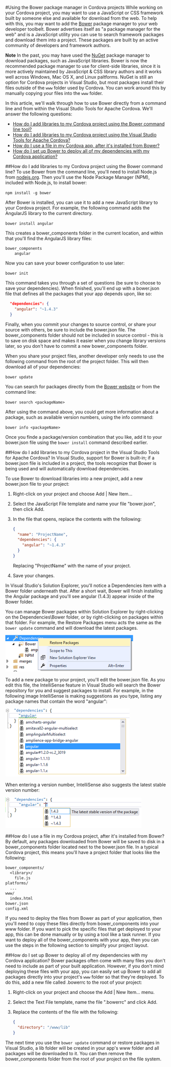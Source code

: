 #Using the Bower package manager in Cordova projects
While working on your Cordova project, you may want to use a JavaScript or CSS framework built by someone else and available for download from the web. To help with this, you may want to add the [Bower](http://www.bower.io) package manager to your web developer toolbelt. Bower advertises itself as "a package manager for the web" and is a JavaScript utility you can use to search framework packages and download them into a project. These packages are built by an active community of developers and framework authors.

**Note** In the past, you may have used the [NuGet](http://www.nuget.org) package manager to download packages, such as JavaScript libraries. Bower is now the recommended package manager to use for client-side libraries, since it is more actively maintained by JavaScript & CSS library authors and it works well across Windows, Mac OS X, and Linux paltforms. NuGet is still an option for Cordova projects in Visual Studio, but most packages install their files outside of the `www` folder used by Cordova. You can work around this by manually copying your files into the `www` folder.

In this article, we'll walk through how to use Bower directly from a command line and from within the Visual Studio Tools for Apache Cordova. We'll answer the following questions:

- [How do I add libraries to my Cordova project using the Bower command line tool?](#cmdLine)
- [How do I add libraries to my Cordova project using the Visual Studio Tools for Apache Cordova?](#TACO)
- [How do I use a file in my Cordova app, after it's installed from Bower?](#useFile)
- [How do I set up Bower to deploy all of my dependencies with my Cordova application?](#downloadToWww)

##<a name="cmdLine"></a>How do I  add libraries to my Cordova project using the Bower command line?
To use Bower from the command line, you'll need to install Node.js from [nodejs.org](https://nodejs.org/). Then you'll use the Node Package Manager (NPM), included with Node.js, to install bower:

`npm install -g bower`

After Bower is installed, you can use it to add a new JavaScript library to your Cordova project. For example, the following command adds the AngularJS library to the current directory.

`bower install angular`

This creates a bower_components folder in the current location, and within that you'll find the AngularJS library files:

```
bower_components
    angular
``` 
Now you can save your bower configuration to use later:

`bower init`

This command takes you through a set of questions (be sure to choose to save your dependencies). When finished, you'll end up with a bower.json file that defines all the packages that your app depends upon, like so:

```JSON
  "dependencies": {
    "angular": "~1.4.3"
  }
```
Finally, when you commit your changes to source control, or share your source with others, be sure to include the bower.json file. The bower_components folder should not be included in source control - this is to save on disk space and makes it easier when you change library versions later, so you don't have to commit a new bower_components folder.

When you share your project files, another developer only needs to use the following command from the root of the project folder. This will then download all of your dependencies:

`bower update` 

You can search for packages directly from the [Bower website](http://stackoverflow.com/questions/1880321/why-does-the-260-character-path-length-limit-exist-in-windows) or from the command line:

`bower search <packageName>`

After using the command above, you could get more information about a package, such as available version numbers, using the info command:

`bower info <packageName>`

Once you finde a package/version combination that you like, add it to your bower.json file using the `bower install` command described earlier.

##<a name="TACO"></a>How do I add libraries to my Cordova project in the Visual Studio Tools for Apache Cordova?
In Visual Studio, support for Bower is built-in; if a bower.json file is included in a project, the tools recognize that Bower is being used and will automatically download dependencies.

To use Bower to download libraries into a new project, add a new bower.json file to your project:

1. Right-click on your project and choose Add | New Item...
2. Select the JavaScript File template and name your file "bower.json", then click Add.
3. In the file that opens, replace the contents with the following:

    ```JSON
    {
      "name": "ProjectName",
      "dependencies": {
        "angular": "~1.4.3"
      }
    }
    ```
    Replacing "ProjectName" with the name of your project.

4. Save your changes.

In Visual Studio's Solution Explorer, you'll notice a Dependencies item with a Bower folder underneath that. After a short wait, Bower will finish installing the Angular package and you'll see angular (1.4.3) appear inside of the Bower folder. 

You can manage Bower packages within Solution Explorer by right-clicking on the Dependencies\Bower folder, or by right-clicking on packages within that folder. For example, the Restore Packages menu acts the same as the `bower update` command and will download the latest packages.

![Restoring packages from the solution explorer menu](media/bower-solution-explorer-menu.png)

To add a new package to your project, you'll edit the bower.json file. As you edit this file, the IntelliSense feature in Visual Studio will search the Bower repository for you and suggest packages to install. For example, in the following image IntelliSense is making suggestions as you type, listing any package names that contain the word "angular":

![Visual Studio IntelliSense with suggestions for Bower package names](media/bower-package-intellisense.png)

When entering a version number, IntelliSense also suggests the latest stable version number:

![Visual Studio IntelliSense with suggestions for Bower package version numbers](media/bower-package-version-intellisense.png)

##<a name="useFile"></a>How do I use a file in my Cordova project, after it's installed from Bower?
By default, any packages downloaded from Bower will be saved to disk in a bower_components folder located next to the bower.json file. In a typical Cordova project, this means you'll have a project folder that looks like the following:

```
bower_components/
  <library>/
    file.js
platforms/
  ...
www/
  index.html
bower.json
config.xml
```

If you need to deploy the files from Bower as part of your application, then you'll need to copy these files directly from bower_components into your www folder. If you want to pick the specific files that get deployed to your app, this can be done manually or by using a tool like a task runner. If you want to deploy all of the bower_components with your app, then you can use the steps in the following section to simplify your project layout. 

##<a name="downloadToWww"></a>How do I set up Bower to deploy all of my dependencies with my Cordova application?
Bower packages often come with many files you don't need to include as part of your built application. However, if you don't mind deploying these files with your app, you can easily set up Bower to add all packages directly into your project's `www` folder so that they're deployed. To do this, add a new file called .bowerrc to the root of your project:

1. Right-click on your project and choose the Add | New Item... menu.
2. Select the Text File template, name the file ".bowerrc" and click Add.
3. Replace the contents of the file with the following:

    ```JSON
    {
      "directory": "/www/lib"
    }
    ```

The next time you use the `bower update` command or restore packages in Visual Studio, a lib folder will be created in your app's www folder and all packages will be downloaded to it. You can then remove the bower_components folder from the root of your project on the file system. 
